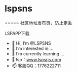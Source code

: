 # lspsns
=====
社区地址发布页，防止走丢

LSPAPP下载


- 👋 Hi, I’m @LSPSNS
- 👀 I’m interested in ...
- 🌱 I’m currently learning ...
- 💞️ lsp：www.lspsns.com
- 📫 客服QQ：1776222711

<!---
TANG2T/TANG2T is a ✨ special ✨ repository because its `README.md` (this file) appears on your GitHub profile.
You can click the Preview link to take a look at your changes.
--->
